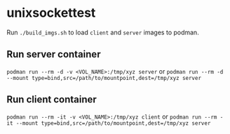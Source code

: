 # unixsockettest
Run `./build_imgs.sh` to load `client` and `server` images to podman.

## Run server container
`podman run --rm -d -v <VOL_NAME>:/tmp/xyz server`
or 
`podman run --rm -d --mount type=bind,src=/path/to/mountpoint,dest=/tmp/xyz server`

## Run client container
`podman run --rm -it -v <VOL_NAME>:/tmp/xyz client`
or 
`podman run --rm -it --mount type=bind,src=/path/to/mountpoint,dest=/tmp/xyz server`
